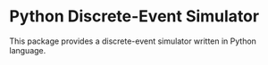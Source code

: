 # Python Discrete-Event Simulator

This package provides a discrete-event simulator written in Python language.
